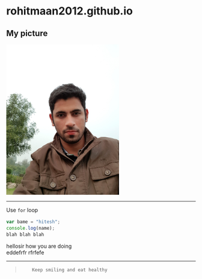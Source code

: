 # rohitmaan2012.github.io

## My picture
<!-- ![rohit maan](images/profile-pic.jpg width=300 "helloji") -->
<img src = "images/profile-pic.jpg" width=300>

---

Use `for` loop
```javascript
var bame = "hitesh";
console.log(name);
blah blah blah 
```

hellosir how you are doing<br>
eddefrfr
rfrfefe
*******

>         Keep smiling and eat healthy
